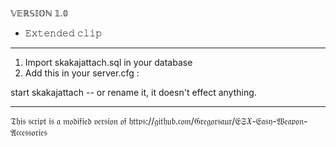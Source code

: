 𝕍𝔼ℝ𝕊𝕀𝕆ℕ 𝟙.𝟘

+ 𝙴𝚡𝚝𝚎𝚗𝚍𝚎𝚍 𝚌𝚕𝚒𝚙

---------------------------------------------------------------

1) Import skakajattach.sql in your database
2) Add this in your server.cfg :

start skakajattach  -- or rename it, it doesn't effect anything.

---------------------------------------------------------------

𝔗𝔥𝔦𝔰 𝔰𝔠𝔯𝔦𝔭𝔱 𝔦𝔰 𝔞 𝔪𝔬𝔡𝔦𝔣𝔦𝔢𝔡 𝔳𝔢𝔯𝔰𝔦𝔬𝔫 𝔬𝔣 𝔥𝔱𝔱𝔭𝔰://𝔤𝔦𝔱𝔥𝔲𝔟.𝔠𝔬𝔪/𝔊𝔯𝔢𝔤𝔬𝔯𝔰𝔞𝔲𝔯/𝔈𝔖𝔛-𝔈𝔞𝔰𝔶-𝔚𝔢𝔞𝔭𝔬𝔫-𝔄𝔠𝔠𝔢𝔰𝔰𝔬𝔯𝔦𝔢𝔰

